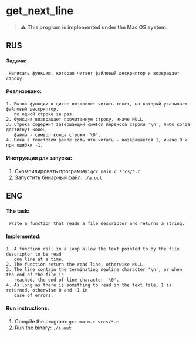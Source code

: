 # get_next_line

> :warning: **This program is implemented under the Mac OS system.**

## RUS
 
#### Задача:
```
 Написать функцию, которая читает файловый дескриптор и возвращает строку.
```
#### Реализовано:
```
1. Вызов функции в цикле позволяет читать текст, на который указывает файловый дескриптор,
   по одной строке за раз.
2. Функция возвращает прочитанную строку, иначе NULL.
3. Строка содержит завершающий символ переноса строки '\n', либо когда достигнут конец
   файла - символ конца строки '\0'.
4. Пока в текстовом файле есть что читать - возвращается 1, иначе 0 и при ошибки -1.
```
#### Инструкция для запуска:
1. Скомпилировать программу: `gcc main.c srcs/*.c`
2. Запустить бинарный файл: `./a.out`

## ENG
 
#### The task:
```
 Write a function that reads a file descriptor and returns a string.
```
#### Implemented:
```
1. A function call in a loop allow the text pointed to by the file descriptor to be read
   one line at a time.
2. The function return the read line, otherwise NULL.
3. The line contain the terminating newline character '\n', or when the end of the file is
   reached, the end-of-line character '\0'.
4. As long as there is something to read in the text file, 1 is returned, otherwise 0 and -1 in
   case of errors.
```
#### Run instructions:
1. Compile the program: `gcc main.c srcs/*.c`
2. Run the binary: `./a.out`
